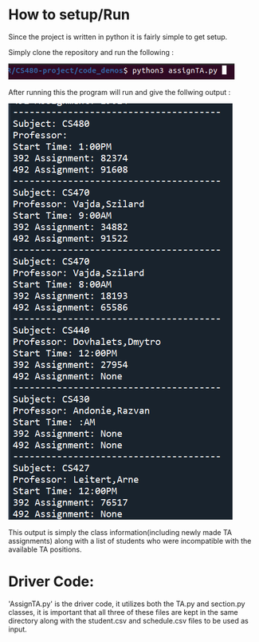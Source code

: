 # How to setup/Run

Since the project is written in python it is fairly simple to get setup.

Simply clone the repository and run the following :

![alt_text](/documentation/to_start.png)

After running this the program will run and give the follwing output :

![alt_text](/documentation/finalized_output.png)

This output is simply the class information(including newly made TA assignments) along with a list of students who were incompatible with the available TA positions.

# Driver Code:

'AssignTA.py' is the driver code, it utilizes both the TA.py and section.py classes, it is important that all three of these files are kept in the same directory along with the student.csv and schedule.csv files to be used as input.
 
